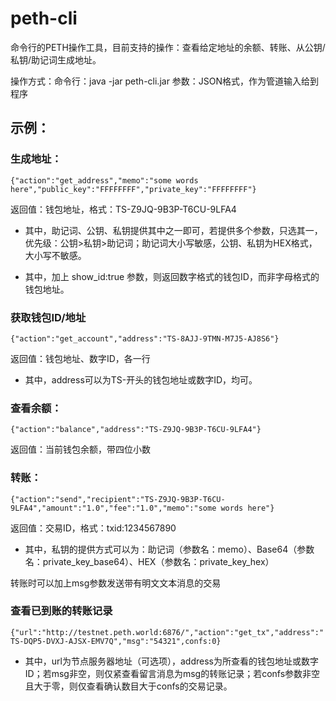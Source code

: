 # peth-cli

命令行的PETH操作工具，目前支持的操作：查看给定地址的余额、转账、从公钥/私钥/助记词生成地址。

操作方式：命令行：java -jar peth-cli.jar
参数：JSON格式，作为管道输入给到程序

## 示例：

### 生成地址：

`{"action":"get_address","memo":"some words here","public_key":"FFFFFFFF","private_key":"FFFFFFFF"}`

返回值：钱包地址，格式：TS-Z9JQ-9B3P-T6CU-9LFA4

* 其中，助记词、公钥、私钥提供其中之一即可，若提供多个参数，只选其一，优先级：公钥>私钥>助记词；助记词大小写敏感，公钥、私钥为HEX格式，大小写不敏感。

* 其中，加上  show_id:true  参数，则返回数字格式的钱包ID，而非字母格式的钱包地址。

### 获取钱包ID/地址

`{"action":"get_account","address":"TS-8AJJ-9TMN-M7J5-AJ8S6"}`

返回值：钱包地址、数字ID，各一行

* 其中，address可以为TS-开头的钱包地址或数字ID，均可。

### 查看余额：

`{"action":"balance","address":"TS-Z9JQ-9B3P-T6CU-9LFA4"}`

返回值：当前钱包余额，带四位小数

### 转账：
`{"action":"send","recipient":"TS-Z9JQ-9B3P-T6CU-9LFA4","amount":"1.0","fee":"1.0","memo":"some words here"}`

返回值：交易ID，格式：txid:1234567890

* 其中，私钥的提供方式可以为：助记词（参数名：memo）、Base64（参数名：private_key_base64）、HEX（参数名：private_key_hex）

转账时可以加上msg参数发送带有明文文本消息的交易

### 查看已到账的转账记录
`{"url":"http://testnet.peth.world:6876/","action":"get_tx","address":"TS-DQP5-DVXJ-AJSX-EMV7Q","msg":"54321",confs:0}`

* 其中，url为节点服务器地址（可选项），address为所查看的钱包地址或数字ID；若msg非空，则仅紧查看留言消息为msg的转账记录；若confs参数非空且大于零，则仅查看确认数目大于confs的交易记录。